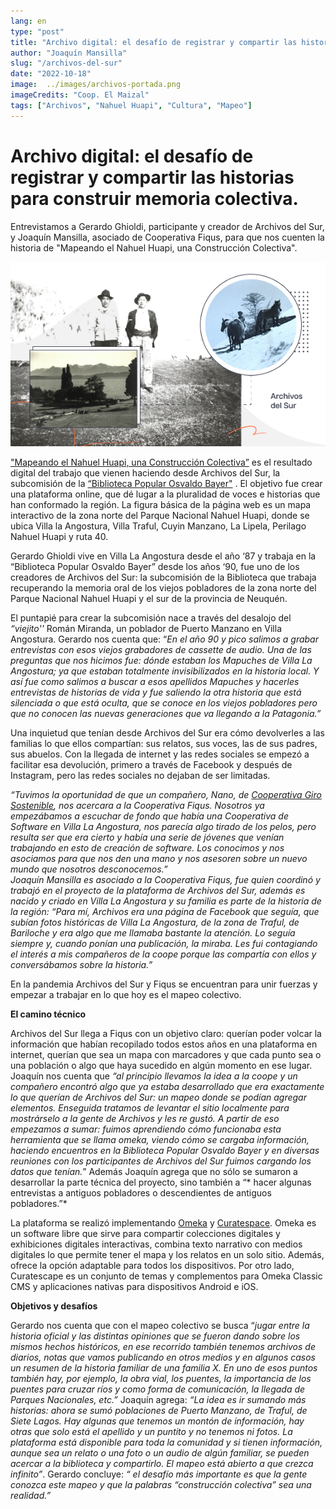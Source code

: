 ```yaml
---
lang: en
type: "post"
title: "Archivo digital: el desafío de registrar y compartir las historias para construir memoria colectiva"
author: "Joaquín Mansilla"
slug: "/archivos-del-sur"
date: "2022-10-18"
image:  ../images/archivos-portada.png
imageCredits: "Coop. El Maizal"
tags: ["Archivos", "Nahuel Huapi", "Cultura", "Mapeo"]
---
```



# Archivo digital: el desafío de registrar y compartir las historias para construir memoria colectiva. 

Entrevistamos a Gerardo Ghioldi, participante y creador de Archivos del Sur,  y Joaquín Mansilla, asociado de Cooperativa Fiqus, para que nos cuenten la historia de "Mapeando el Nahuel Huapi, una Construcción Colectiva".

![](../images/archivos.png)

["Mapeando el Nahuel Huapi, una Construcción Colectiva”](http://archivosdelsur.fiqus.coop/) es el resultado digital del trabajo que vienen haciendo desde Archivos del Sur, la subcomisión de la [“Biblioteca Popular Osvaldo Bayer"](https://bibliotecabayer.org.ar/) . El objetivo fue crear una plataforma online, que dé lugar a la pluralidad de voces e historias que han conformado la región. La figura básica de la página web es un mapa interactivo de la zona norte del Parque Nacional Nahuel Huapi, donde se ubica Villa la Angostura, Villa Traful, Cuyin Manzano, La Lipela, Perilago Nahuel Huapi y ruta 40. 

Gerardo Ghioldi vive en Villa La Angostura desde el año ‘87 y trabaja en la “Biblioteca Popular Osvaldo Bayer”  desde los años ‘90, fue uno de los creadores de Archivos del Sur: la subcomisión de la Biblioteca que trabaja recuperando la memoria oral de los viejos pobladores de la zona norte del Parque Nacional Nahuel Huapi y el sur de la provincia de Neuquén. 

El puntapié para crear la subcomisión nace a través del desalojo del *“viejito''* Román Miranda, un poblador de Puerto Manzano en Villa Angostura. Gerardo nos cuenta que: “*En el año 90 y pico salimos a grabar entrevistas con esos viejos grabadores de cassette de audio. Una de las preguntas que nos hicimos fue: dónde estaban los Mapuches de Villa La Angostura; ya que estaban totalmente invisibilizados en la historia local. Y así fue como salimos a buscar a esos apellidos Mapuches y hacerles entrevistas de historias de vida y fue saliendo la otra historia que está silenciada o que está oculta, que se conoce en los viejos pobladores pero que no conocen las nuevas generaciones que va llegando a la Patagonia.”*

Una inquietud que tenían desde Archivos del Sur era cómo devolverles a las familias lo que ellos compartían: sus relatos, sus voces, las de sus padres, sus abuelos.  Con la llegada de internet y las redes sociales se empezó a facilitar esa devolución, primero a través de Facebook y después de Instagram, pero las redes sociales no dejaban de ser limitadas.

*“Tuvimos la oportunidad de que un compañero, Nano, de [Cooperativa Giro Sostenible](https://www.instagram.com/girosostenible.vla/), nos acercara a la Cooperativa Fiqus. Nosotros ya empezábamos a escuchar de fondo que había una Cooperativa de Software en Villa La Angostura, nos parecía algo tirado de los pelos, pero resulta ser que era cierto y  había una serie de jóvenes que venían trabajando en esto de creación de software. Los conocimos y nos asociamos para que nos den una mano y nos asesoren sobre un nuevo mundo que nosotros desconocemos.”  
Joaquín Mansilla es asociado a la Cooperativa Fiqus, fue quien coordinó y trabajó en el proyecto de la plataforma de Archivos del Sur, además es nacido y criado en Villa La Angostura y su familia es parte de la historia de la región: “Para mí,  Archivos era una página de Facebook que seguía, que subían fotos históricas de Villa La Angostura, de la zona de Traful, de Bariloche y era algo que me llamaba bastante la atención. Lo seguía siempre y, cuando ponían una publicación, la miraba. Les fui contagiando el interés a mis compañeros de la coope porque las compartía con ellos y conversábamos sobre la historia.”*

En la pandemia Archivos del Sur y Fiqus se encuentran para unir fuerzas y empezar a trabajar en lo que hoy es el mapeo colectivo. 

**El camino técnico**

Archivos del Sur llega a Fiqus con un objetivo claro: querían poder volcar la información que habían recopilado todos estos años en una plataforma en internet, querían que sea un mapa con marcadores y que cada punto sea o una población o algo que haya sucedido en algún momento en ese lugar. Joaquín nos cuenta que  *“al principio llevamos la idea a la coope y un compañero encontró algo que ya estaba desarrollado que era exactamente lo que querían de Archivos del Sur: un mapeo donde se podían agregar elementos. Enseguida tratamos de levantar el sitio localmente para mostrárselo a la gente de Archivos y les re gustó.  A partir de eso empezamos a sumar: fuimos aprendiendo cómo funcionaba esta herramienta que se llama omeka,  viendo cómo se cargaba información, haciendo encuentros en la Biblioteca Popular Osvaldo Bayer y en diversas reuniones con los participantes de Archivos del Sur fuimos cargando los datos que tenían.*”  Además Joaquín agrega que no sólo se sumaron a desarrollar la parte técnica del proyecto, sino también a “* hacer algunas entrevistas a antiguos pobladores o descendientes de antiguos pobladores.”*

La plataforma se realizó implementando [Omeka](https://omeka.org/) y [Curatespace](https://curatescape.org/). Omeka es un software libre que sirve para compartir colecciones digitales y  exhibiciones digitales interactivas, combina texto narrativo con medios digitales lo que permite tener el mapa y los relatos en un solo sitio. Además, ofrece la opción adaptable para todos los dispositivos. Por otro lado, Curatescape es un conjunto de temas y complementos para Omeka Classic CMS y aplicaciones nativas para dispositivos Android e iOS.

**Objetivos y desafíos**

Gerardo nos cuenta que con el mapeo colectivo se busca “*jugar entre la historia oficial y las distintas opiniones que se fueron dando sobre los mismos hechos históricos, en ese recorrido también tenemos archivos de diarios, notas que vamos publicando en otros medios y en algunos casos un resumen de la historia familiar de una familia X. En uno de esos puntos también hay, por ejemplo, la obra vial, los puentes, la importancia de los puentes para cruzar ríos y como forma de comunicación, la llegada de Parques Nacionales, etc.”* Joaquín agrega:  *“La idea es ir sumando más historias: ahora se sumó poblaciones de Puerto Manzano, de Traful, de Siete Lagos. Hay algunas que tenemos un montón de información, hay otras que solo está el apellido y un puntito y no tenemos ni fotos. La plataforma está disponible para toda la comunidad y si tienen información, aunque sea un relato o una foto o un audio de algún familiar, se pueden acercar a la biblioteca y compartirlo. El mapeo está abierto a que crezca infinito”*.  Gerardo concluye: *“ el desafío más importante es que la gente conozca este mapeo y que la palabras “construcción colectiva” sea una realidad.”*


